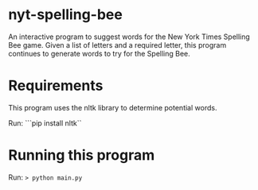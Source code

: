 # nyt-spelling-bee
An interactive program to suggest words for the New York Times Spelling Bee game. Given a list of letters and a required letter, this program continues to generate words to try for the Spelling Bee.

# Requirements
This program uses the nltk library to determine potential words.

Run: ```pip install nltk``

# Running this program
Run: ```> python main.py```
